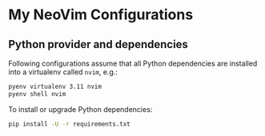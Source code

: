 # My NeoVim Configurations

## Python provider and dependencies

Following configurations assume that all Python dependencies are installed into
a virtualenv called `nvim`, e.g.:

```sh
pyenv virtualenv 3.11 nvim
pyenv shell nvim
```

To install or upgrade Python dependencies:

```sh
pip install -U -r requirements.txt
```

